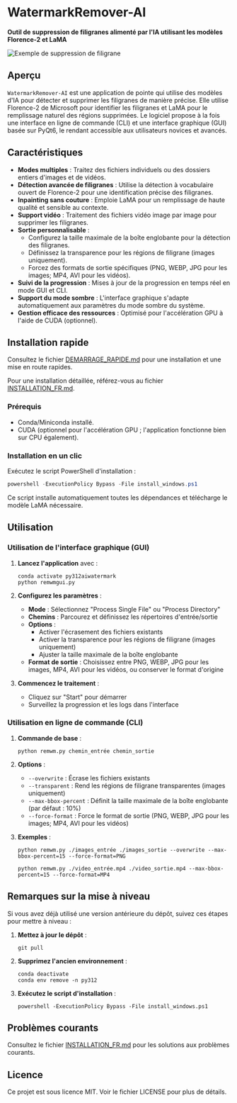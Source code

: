 # WatermarkRemover-AI

**Outil de suppression de filigranes alimenté par l'IA utilisant les modèles Florence-2 et LaMA**

![Exemple de suppression de filigrane](https://raw.githubusercontent.com/D-Ogi/WatermarkRemover-AI/main/docs/images/demo.jpg)

## Aperçu

`WatermarkRemover-AI` est une application de pointe qui utilise des modèles d'IA pour détecter et supprimer les filigranes de manière précise. Elle utilise Florence-2 de Microsoft pour identifier les filigranes et LaMA pour le remplissage naturel des régions supprimées. Le logiciel propose à la fois une interface en ligne de commande (CLI) et une interface graphique (GUI) basée sur PyQt6, le rendant accessible aux utilisateurs novices et avancés.

## Caractéristiques

* **Modes multiples** : Traitez des fichiers individuels ou des dossiers entiers d'images et de vidéos.
* **Détection avancée de filigranes** : Utilise la détection à vocabulaire ouvert de Florence-2 pour une identification précise des filigranes.
* **Inpainting sans couture** : Emploie LaMA pour un remplissage de haute qualité et sensible au contexte.
* **Support vidéo** : Traitement des fichiers vidéo image par image pour supprimer les filigranes.
* **Sortie personnalisable** :  
   * Configurez la taille maximale de la boîte englobante pour la détection des filigranes.  
   * Définissez la transparence pour les régions de filigrane (images uniquement).  
   * Forcez des formats de sortie spécifiques (PNG, WEBP, JPG pour les images; MP4, AVI pour les vidéos).
* **Suivi de la progression** : Mises à jour de la progression en temps réel en mode GUI et CLI.
* **Support du mode sombre** : L'interface graphique s'adapte automatiquement aux paramètres du mode sombre du système.
* **Gestion efficace des ressources** : Optimisé pour l'accélération GPU à l'aide de CUDA (optionnel).

## Installation rapide

Consultez le fichier [DEMARRAGE_RAPIDE.md](./DEMARRAGE_RAPIDE.md) pour une installation et une mise en route rapides.

Pour une installation détaillée, référez-vous au fichier [INSTALLATION_FR.md](./INSTALLATION_FR.md).

### Prérequis

* Conda/Miniconda installé.
* CUDA (optionnel pour l'accélération GPU ; l'application fonctionne bien sur CPU également).

### Installation en un clic

Exécutez le script PowerShell d'installation :

```powershell
powershell -ExecutionPolicy Bypass -File install_windows.ps1
```

Ce script installe automatiquement toutes les dépendances et télécharge le modèle LaMA nécessaire.

## Utilisation

### Utilisation de l'interface graphique (GUI)

1. **Lancez l'application** avec :  
   ```
   conda activate py312aiwatermark
   python remwmgui.py
   ```

2. **Configurez les paramètres** :  
   * **Mode** : Sélectionnez "Process Single File" ou "Process Directory"  
   * **Chemins** : Parcourez et définissez les répertoires d'entrée/sortie  
   * **Options** : 
     * Activer l'écrasement des fichiers existants
     * Activer la transparence pour les régions de filigrane (images uniquement)
     * Ajuster la taille maximale de la boîte englobante
   * **Format de sortie** : Choisissez entre PNG, WEBP, JPG pour les images, MP4, AVI pour les vidéos, ou conserver le format d'origine

3. **Commencez le traitement** :  
   * Cliquez sur "Start" pour démarrer
   * Surveillez la progression et les logs dans l'interface

### Utilisation en ligne de commande (CLI)

1. **Commande de base** :  
   ```
   python remwm.py chemin_entrée chemin_sortie
   ```

2. **Options** :  
   * `--overwrite` : Écrase les fichiers existants
   * `--transparent` : Rend les régions de filigrane transparentes (images uniquement)
   * `--max-bbox-percent` : Définit la taille maximale de la boîte englobante (par défaut : 10%)
   * `--force-format` : Force le format de sortie (PNG, WEBP, JPG pour les images; MP4, AVI pour les vidéos)

3. **Exemples** :  
   ```
   python remwm.py ./images_entrée ./images_sortie --overwrite --max-bbox-percent=15 --force-format=PNG
   ```
   
   ```
   python remwm.py ./video_entrée.mp4 ./video_sortie.mp4 --max-bbox-percent=15 --force-format=MP4
   ```

## Remarques sur la mise à niveau

Si vous avez déjà utilisé une version antérieure du dépôt, suivez ces étapes pour mettre à niveau :

1. **Mettez à jour le dépôt** :  
   ```
   git pull
   ```

2. **Supprimez l'ancien environnement** :  
   ```
   conda deactivate
   conda env remove -n py312
   ```

3. **Exécutez le script d'installation** :  
   ```
   powershell -ExecutionPolicy Bypass -File install_windows.ps1
   ```

## Problèmes courants

Consultez le fichier [INSTALLATION_FR.md](./INSTALLATION_FR.md) pour les solutions aux problèmes courants.

## Licence

Ce projet est sous licence MIT. Voir le fichier LICENSE pour plus de détails. 